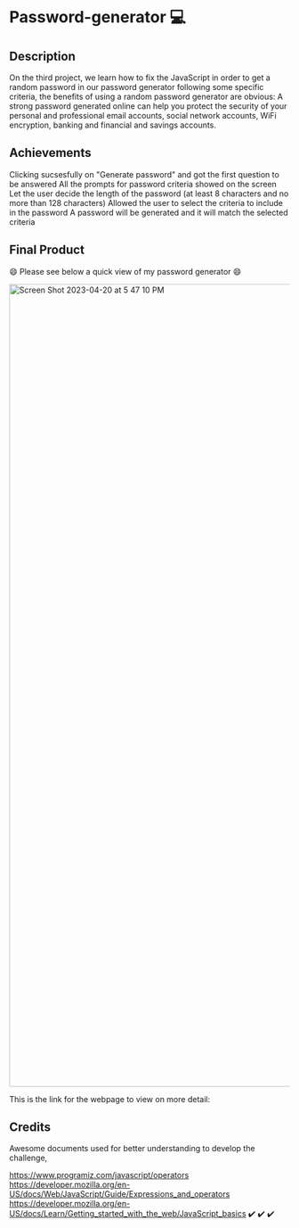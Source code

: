 # Password-generator 💻

## Description
On the third project, we learn how to fix the JavaScript in order to get a random password in our password generator following some specific criteria, the benefits of using a random password generator are obvious: A strong password generated online can help you protect the security of your personal and professional email accounts, social network accounts, WiFi encryption, banking and financial and savings accounts.

## Achievements

Clicking sucsesfully on "Generate password" and got the first question to be answered
All the prompts for password criteria showed on the screen
Let the user decide the length of the password (at least 8 characters and no more than 128 characters)
Allowed the user to select the criteria to include in the password
A password will be generated and it will match the selected criteria

## Final Product
😄 Please see below a quick view of my password generator 😄
 
<img width="1440" alt="Screen Shot 2023-04-20 at 5 47 10 PM" src="https://user-images.githubusercontent.com/128196586/233494687-e9da668f-8d90-4512-ba84-dc617094a72e.png">


This is the link for the webpage to view on more detail: 

## Credits
Awesome documents used for better understanding to develop the challenge,

https://www.programiz.com/javascript/operators
https://developer.mozilla.org/en-US/docs/Web/JavaScript/Guide/Expressions_and_operators
https://developer.mozilla.org/en-US/docs/Learn/Getting_started_with_the_web/JavaScript_basics
✔️ ✔️ ✔️
